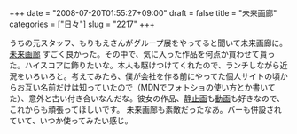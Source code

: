 +++
date = "2008-07-20T01:55:27+09:00"
draft = false
title = "未来画廊"
categories = ["日々"]
slug = "2217"
+++

うちの元スタッフ、もりもえさんがグループ展をやってると聞いて未来画廊に。
<a href="http://www.mirai-gallery.com/" target="_blank">未来画廊</a>
すごく良かった。その中で、気に入った作品を何点か買わせて貰った。ハイスコアに飾りたいな。本人も駆けつけてくれたので、ランチしながら近況をいろいろと。考えてみたら、僕が会社を作る前にやってた個人サイトの頃からお互い名前だけは知っていたので（MDNでフォトショの使い方とか書いてた）、意外と古い付き合いなんだな。彼女の作品、<a href="http://iregret.org/" target="_blank">静止画</a>も<a href="http://www.honda.co.jp/nosameway/" target="_blank">動画</a>も好きなので、これからも頑張ってほしいです。
未来画廊も素敵だったなあ。バーも併設されていて、いつか使ってみたい感じ。
